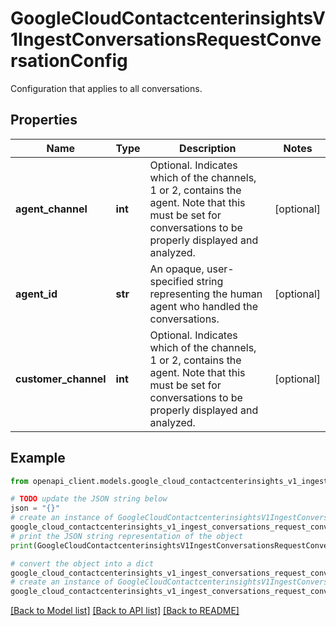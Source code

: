 # GoogleCloudContactcenterinsightsV1IngestConversationsRequestConversationConfig

Configuration that applies to all conversations.

## Properties

Name | Type | Description | Notes
------------ | ------------- | ------------- | -------------
**agent_channel** | **int** | Optional. Indicates which of the channels, 1 or 2, contains the agent. Note that this must be set for conversations to be properly displayed and analyzed. | [optional] 
**agent_id** | **str** | An opaque, user-specified string representing the human agent who handled the conversations. | [optional] 
**customer_channel** | **int** | Optional. Indicates which of the channels, 1 or 2, contains the agent. Note that this must be set for conversations to be properly displayed and analyzed. | [optional] 

## Example

```python
from openapi_client.models.google_cloud_contactcenterinsights_v1_ingest_conversations_request_conversation_config import GoogleCloudContactcenterinsightsV1IngestConversationsRequestConversationConfig

# TODO update the JSON string below
json = "{}"
# create an instance of GoogleCloudContactcenterinsightsV1IngestConversationsRequestConversationConfig from a JSON string
google_cloud_contactcenterinsights_v1_ingest_conversations_request_conversation_config_instance = GoogleCloudContactcenterinsightsV1IngestConversationsRequestConversationConfig.from_json(json)
# print the JSON string representation of the object
print(GoogleCloudContactcenterinsightsV1IngestConversationsRequestConversationConfig.to_json())

# convert the object into a dict
google_cloud_contactcenterinsights_v1_ingest_conversations_request_conversation_config_dict = google_cloud_contactcenterinsights_v1_ingest_conversations_request_conversation_config_instance.to_dict()
# create an instance of GoogleCloudContactcenterinsightsV1IngestConversationsRequestConversationConfig from a dict
google_cloud_contactcenterinsights_v1_ingest_conversations_request_conversation_config_from_dict = GoogleCloudContactcenterinsightsV1IngestConversationsRequestConversationConfig.from_dict(google_cloud_contactcenterinsights_v1_ingest_conversations_request_conversation_config_dict)
```
[[Back to Model list]](../README.md#documentation-for-models) [[Back to API list]](../README.md#documentation-for-api-endpoints) [[Back to README]](../README.md)


